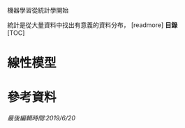 機器學習從統計學開始

統計是從大量資料中找出有意義的資料分布，
[readmore]
**目錄**  
[TOC]
# 線性模型

# 參考資料

*最後編輯時間:2019/6/20*

<!--tags:
-->
<!--stackedit_data:
eyJoaXN0b3J5IjpbMzU3MTMxODU3XX0=
-->